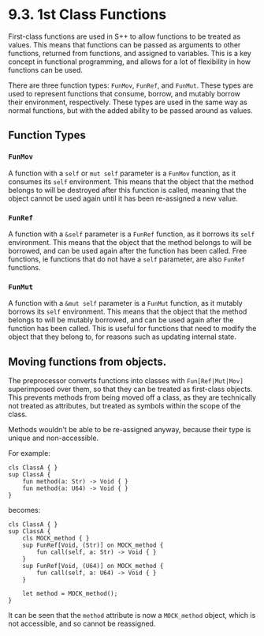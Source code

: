 # 9.3. 1st Class Functions

First-class functions are used in S++ to allow functions to be treated as values. This means that functions can be
passed as arguments to other functions, returned from functions, and assigned to variables. This is a key concept in
functional programming, and allows for a lot of flexibility in how functions can be used.

There are three function types: `FunMov`, `FunRef`, and `FunMut`. These types are used to represent functions that
consume, borrow, and mutably borrow their environment, respectively. These types are used in the same way as normal
functions, but with the added ability to be passed around as values.

## Function Types

### `FunMov`

A function with a `self` or `mut self` parameter is a `FunMov` function, as it consumes its `self` environment. This
means that the object that the method belongs to will be destroyed after this function is called, meaning that the
object cannot be used again until it has been re-assigned a new value.

### `FunRef`

A function with a `&self` parameter is a `FunRef` function, as it borrows its `self` environment. This means that the
object that the method belongs to will be borrowed, and can be used again after the function has been called. Free
functions, ie functions that do not have a `self` parameter, are also `FunRef` functions.

### `FunMut`

A function with a `&mut self` parameter is a `FunMut` function, as it mutably borrows its `self` environment. This means
that the object that the method belongs to will be mutably borrowed, and can be used again after the function has been
called. This is useful for functions that need to modify the object that they belong to, for reasons such as updating
internal state.

## Moving functions from objects.

The preprocessor converts functions into classes with `Fun[Ref|Mut|Mov]` superimposed over them, so that they can be
treated as first-class objects. This prevents methods from being moved off a class, as they are technically not treated
as attributes, but treated as symbols within the scope of the class.

Methods wouldn't be able to be re-assigned anyway, because their type is unique and non-accessible.

For example:

```
cls ClassA { }
sup ClassA {
    fun method(a: Str) -> Void { }
    fun method(a: U64) -> Void { }
}
```

becomes:

```
cls ClassA { }
sup ClassA {
    cls MOCK_method { }
    sup FunRef[Void, (Str)] on MOCK_method {
        fun call(self, a: Str) -> Void { }
    }
    sup FunRef[Void, (U64)] on MOCK_method {
        fun call(self, a: U64) -> Void { }
    }
    
    let method = MOCK_method();
}
```

It can be seen that the `method` attribute is now a `MOCK_method` object, which is not accessible, and so cannot be
reassigned.